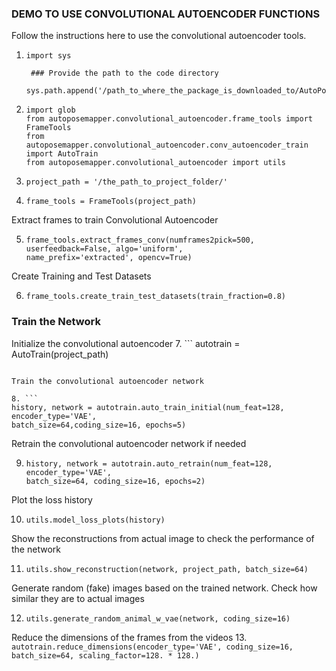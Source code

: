### DEMO TO USE CONVOLUTIONAL AUTOENCODER FUNCTIONS

Follow the instructions here to use the convolutional autoencoder tools.

1. ```
   import sys

    ### Provide the path to the code directory
    sys.path.append('/path_to_where_the_package_is_downloaded_to/AutoPoseMapper/')
   ```
   
2. ```
   import glob
   from autoposemapper.convolutional_autoencoder.frame_tools import FrameTools
   from autoposemapper.convolutional_autoencoder.conv_autoencoder_train import AutoTrain
   from autoposemapper.convolutional_autoencoder import utils
   ```
   
3. ```
   project_path = '/the_path_to_project_folder/'
   ```
   
4. ```
   frame_tools = FrameTools(project_path)
   ```
   
Extract frames to train Convolutional Autoencoder

5. ```
   frame_tools.extract_frames_conv(numframes2pick=500, userfeedback=False, algo='uniform', 
   name_prefix='extracted', opencv=True)
   ```
   
Create Training and Test Datasets

6. ```
   frame_tools.create_train_test_datasets(train_fraction=0.8)
   ```
   
### Train the Network

Initialize the convolutional autoencoder 
7. ```
   autotrain = AutoTrain(project_path)
   ```
   
Train the convolutional autoencoder network

8. ```
   history, network = autotrain.auto_train_initial(num_feat=128, encoder_type='VAE', 
   batch_size=64,coding_size=16, epochs=5)
   ```
   
Retrain the convolutional autoencoder network if needed

9. ```
   history, network = autotrain.auto_retrain(num_feat=128, encoder_type='VAE', 
   batch_size=64, coding_size=16, epochs=2)
   ```

Plot the loss history

10. ```
    utils.model_loss_plots(history)
    ```

Show the reconstructions from actual image to check the performance of the network

11. ```
    utils.show_reconstruction(network, project_path, batch_size=64)
    ```
    
Generate random (fake) images based on the trained network. Check how similar they are
to actual images

12. ```
    utils.generate_random_animal_w_vae(network, coding_size=16)
    ```

Reduce the dimensions of the frames from the videos
13. ```
    autotrain.reduce_dimensions(encoder_type='VAE', coding_size=16, 
    batch_size=64, scaling_factor=128. * 128.)
    ```